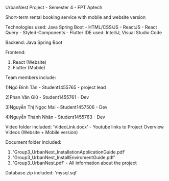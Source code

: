 UrbanNest Project - Semester 4 - FPT Aptech

Short-term rental booking service with mobile and website version

Technologies used: Java Spring Boot - HTML/CSS/JS - ReactJS - React Query - Styled-Components - Flutter
IDE used: IntelliJ, Visual Studio Code 

Backend: Java Spring Boot

Frontend:
1. React (Website)
2. Flutter (Mobile)

Team members include:

1)Ngô Đình Tân - Student1455765 - project lead

2)Phan Văn Giữ - Student1455761 - Dev

3)Nguyễn Thị Ngọc Mai - Student1457506 - Dev

4)Nguyễn Thành Nhân - Student1455763 - Dev

Video folder included: 'VideoLink.docx' - Youtube links to Project Overview Videos (Website + Mobile version)

Document folder included: 
1. 'Group3_UrbanNest_InstallationApplicationGuide.pdf'
2. 'Group3_UrbanNest_InstallEnviromentGuide.pdf'
3. 'Group3_UrbanNest.pdf' - All information about the project

Database.zip included: 'mysql.sql'
